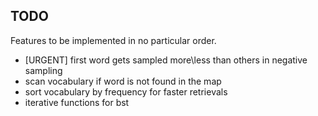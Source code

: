 ## TODO

Features to be implemented in no particular order.

* [URGENT] first word gets sampled more\less than others in negative sampling
* scan vocabulary if word is not found in the map
* sort vocabulary by frequency for faster retrievals
* iterative functions for bst
